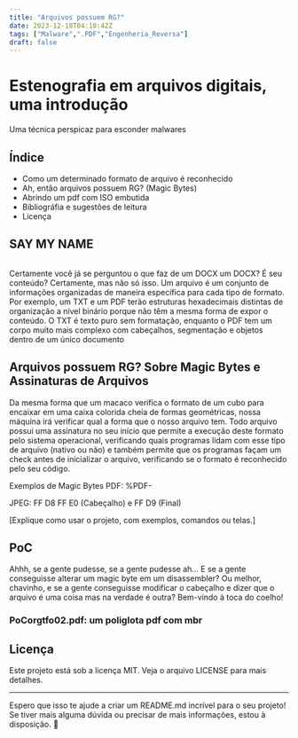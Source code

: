 ```yaml
---
title: "Arquivos possuem RG?"
date: 2023-12-18T04:10:42Z
tags: ["Malware",".PDF","Engenheria_Reversa"]
draft: false
---
```


# Estenografia em arquivos digitais, uma introdução

Uma técnica perspicaz para esconder malwares


## Índice

- Como um determinado formato de arquivo é reconhecido
- Ah, então arquivos possuem RG? (Magic Bytes)
- Abrindo um pdf com ISO embutida
- Bibliográfia e sugestões de leitura
- Licença

## SAY MY NAME
<img source ="\\C:\Users\Gusta\Blog\images\waltu.jpg">

Certamente você já se perguntou o que faz de um DOCX um DOCX? É seu conteúdo? Certamente, mas não só isso. Um arquivo é um conjunto de informações organizadas de maneira específica para cada tipo de formato. Por exemplo, um TXT e um PDF terão estruturas hexadecimais distintas de organização a nível binário porque não têm a mesma forma de expor o conteúdo. O TXT é texto puro sem formatação, enquanto o PDF tem um corpo muito mais complexo com cabeçalhos, segmentação e objetos dentro de um único documento

## Arquivos possuem RG? Sobre Magic Bytes e Assinaturas de Arquivos


Da mesma forma que um macaco verifica o formato de um cubo para encaixar em uma caixa colorida cheia de formas geométricas, nossa máquina irá verificar qual a forma que o nosso arquivo tem. Todo arquivo possui uma assinatura no seu início que permite a execução deste formato pelo sistema operacional, verificando quais programas lidam com esse tipo de arquivo (nativo ou não) e também permite que os programas façam um check antes de inicializar o arquivo, verificando se o formato é reconhecido pelo seu código.


Exemplos de Magic Bytes
PDF: %PDF-

JPEG: FF D8 FF E0 (Cabeçalho) e FF D9 (Final)


[Explique como usar o projeto, com exemplos, comandos ou telas.]

## PoC
Ahhh, se a gente pudesse, se a gente pudesse ah...
E se a gente conseguisse alterar um magic byte em um disassembler? Ou melhor, chavinho, e se a gente conseguisse modificar o cabeçalho e dizer que o arquivo é uma coisa mas na verdade é outra? Bem-vindo à toca do coelho!

### PoCorgtfo02.pdf: um poliglota pdf com mbr



## Licença

Este projeto está sob a licença MIT. Veja o arquivo LICENSE para mais detalhes.

---

Espero que isso te ajude a criar um README.md incrível para o seu projeto! Se tiver mais alguma dúvida ou precisar de mais informações, estou à disposição. 🚀



